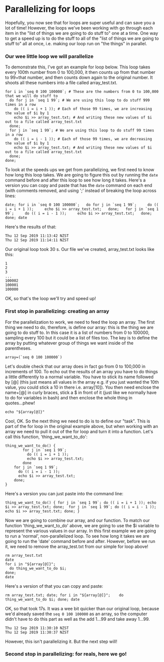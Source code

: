 # Parallelizing for loops

Hopefully, you now see that for loops are super useful and can save you a lot of time! However, the loops we've been working with go through each item in the "list of things we are going to do stuff to" one at a time. One way to get a speed up is to do the stuff to all of the "list of things we are going to stuff to" all at once, i.e. making our loop run on "the things" in parallel.  

### Our wee little loop we will parallelize
To demonstrate this, I've got an example for loop below. This loop takes every 100th number from 0 to 100,000, it then counts up from that number to 99+that number, and then counts down again to the original number. It shoots all these numbers into a file called array_test.txt.
```
for i in `seq 0 100 100000`; # These are the numbers from 0 to 100,000 that we will do stuff to
  do for j in `seq 1 99`; # We are using this loop to do stuff 999 times in a row
    do (( i = i + 1 )); # Each of those 99 times, we are increasing the value of $i by 1
    echo $i >> array_test.txt; # And writing these new values of $i out to a file called array_test.txt
  done;
  for j in `seq 1 99`; # We are using this loop to do stuff 99 times in a row
    do (( i = i - 1 )); # Each of those 99 times, we are decreasing the value of $i by 1
    echo $i >> array_test.txt; # And writing these new values of $i out to a file called array_test.txt
  done;
done;  
```
To look at the speeds ups we get from parallelizing, we first need to know how long this loop takes. We are going to figure this out by running the `date` command before and after this loop to see how long it takes. Here's a version you can copy and paste that has the `date` command on each end (with comments removed, and using ';' instead of breaking the loop across lines:
```
date; for i in `seq 0 100 100000`;   do for j in `seq 1 99`;     do (( i = i + 1 ));     echo $i >> array_test.txt;   done;   for j in `seq 1 99`;     do (( i = i - 1 ));     echo $i >> array_test.txt;   done; done; date
```
Here's the results of that:
```
Thu 12 Sep 2019 11:13:42 NZST
Thu 12 Sep 2019 11:14:11 NZST
```
Our original loop took 30 s. Our file we've created, array_test.txt looks like this:
```
1
2
3
...
100002
100001
100000
```
OK, so that's the loop we'll try and speed up!

### First stop in parallelizing: creating an array
For the parallelization to work, we need to feed the loop an array. The first thing we need to do, therefore, is define our array: this is the thing we are going to do stuff to. In this case it is a list of numbers from 0 to 100000, sampling every 100 but it could be a list of files too. The key is to define the array by putting whatever group of things we want inside of the parentheses.
```
array=(`seq 0 100 100000`)
```
Let's double check that our array does in fact go from 0 to 100,000 in increments of 100. To echo out the results of an array you have to do things a little differently to a normal variable. You have to stick its name followed by [@] (this just means all values in the array e.g. if you just wanted the 10th value, you could stick a 10 in there i.e. array[10]). You then need enclose the name+[@] in curly braces, stick a $ in front of it (just like we normally have to do for variables in bash) and then enclose the whole thing in quotes...phew!
```
echo "${array[@]}"
```

Cool, OK. So the next thing we need to do is to define our "task". This is part of the for loop in the original example above, but when working with an array we need to pull it out of the for loop and turn it into a function. Let's call this function, 'thing_we_want_to_do':
```
thing_we_want_to_do() {
		for j in `seq 1 99`;
		  do (( i = i + 1 ));
		  echo $i >> array_test.txt;
		done
    for j in `seq 1 99`;
      do (( i = i - 1 ));
      echo $i >> array_test.txt;
    done;
}
```
Here's a version you can just paste into the command line:
```
thing_we_want_to_do() { for j in `seq 1 99`; do (( i = i + 1 )); echo $i >> array_test.txt; done;  for j in `seq 1 99`; do (( i = i - 1 ));  echo $i >> array_test.txt; done; }
```

Now we are going to combine our array, and our function. To match our function 'thing_we_want_to_do' above, we are going to use the $i variable to represent the various values in our array. In this first example we are going to run a 'normal', non-parallelized loop. To see how long it  takes we are going to run the 'date' command before and after. However, before we run it, we need to remove the array_test.txt from our simple for loop above!
```
rm array_test.txt
date
for i in "${array[@]}"; 
  do thing_we_want_to_do $i;
done;
date
```
Here's a version of that you can copy and paste:
```
rm array_test.txt; date; for i in "${array[@]}";    do thing_we_want_to_do $i; done; date
```
OK, so that took 17s. It was a wee bit quicker than our original loop, because we'd already saved the `seq 0 100 100000` as an array, so the computer didn't have to do this part as well as the add 1...99 and take away 1...99.
```
Thu 12 Sep 2019 11:30:10 NZST
Thu 12 Sep 2019 11:30:37 NZST
```
However, this isn't parallelizing it. But the next step will!

### Second stop in parallelizing: for reals, here we go!

